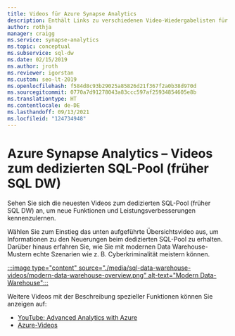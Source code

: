 ```yaml
---
title: Videos für Azure Synapse Analytics
description: Enthält Links zu verschiedenen Video-Wiedergabelisten für Azure Synapse Analytics.
author: rothja
manager: craigg
ms.service: synapse-analytics
ms.topic: conceptual
ms.subservice: sql-dw
ms.date: 02/15/2019
ms.author: jroth
ms.reviewer: igorstan
ms.custom: seo-lt-2019
ms.openlocfilehash: f584d8c93b29025a85826d21f367f2a0b38d970d
ms.sourcegitcommit: 0770a7d91278043a83ccc597af25934854605e8b
ms.translationtype: HT
ms.contentlocale: de-DE
ms.lasthandoff: 09/13/2021
ms.locfileid: "124734948"
---
```

# <a name="azure-synapse-analytics---dedicated-sql-pool--formerly-sql-dw-videos"></a>Azure Synapse Analytics – Videos zum dedizierten SQL-Pool (früher SQL DW)

Sehen Sie sich die neuesten Videos zum dedizierten SQL-Pool (früher SQL DW) an, um neue Funktionen und Leistungsverbesserungen kennenzulernen. 

Wählen Sie zum Einstieg das unten aufgeführte Übersichtsvideo aus, um Informationen zu den Neuerungen beim dedizierten SQL-Pool zu erhalten. Darüber hinaus erfahren Sie, wie Sie mit modernen Data Warehouse-Mustern echte Szenarien wie z. B. Cyberkriminalität meistern können.
</br>

[:::image type="content" source="./media/sql-data-warehouse-videos/modern-data-warehouse-overview.png" alt-text="Modern Data-Warehouse":::](https://www.youtube.com/watch?v=7MDCWgxPnVY&list=PLXtHYVsvn_b_v4EKljH6dGo9qJ7JjItWL&index=2)

Weitere Videos mit der Beschreibung spezieller Funktionen können Sie anzeigen auf: 
- [YouTube: Advanced Analytics with Azure](https://www.youtube.com/playlist?list=PLLasX02E8BPClOvjNV9bXk3LUuf3nQiS2)
- [Azure-Videos](https://azure.microsoft.com/resources/videos/index/?services=sql-data-warehouse)

